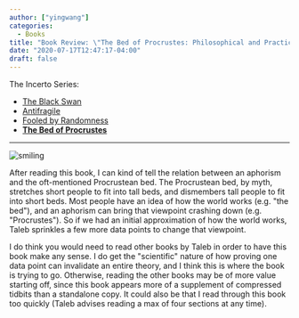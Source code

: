 ```yaml
---
author: ["yingwang"]
categories:
  - Books
title: "Book Review: \"The Bed of Procrustes: Philosophical and Practical Aphorisms\", by Nassim Nicholas Taleb"
date: "2020-07-17T12:47:17-04:00"
draft: false
---
```


The Incerto Series:

-   [The Black Swan](/posts/2020/04/09/the_black_swan)
-   [Antifragile](/posts/2020/05/06/antifragile)
-   [Fooled by Randomness](/posts/2020/07/16/fooled_by_randomness)
-   [**The Bed of Procrustes**](/posts/2020/07/17/the_bed_of_procrustes)

__________

![smiling](/img/posts/2020/07/17/the_bed_of_procrustes_1.jpeg)

After reading this book, I can kind of tell the relation between an aphorism and
the oft-mentioned Procrustean bed. The Procrustean bed, by myth, stretches short
people to fit into tall beds, and dismembers tall people to fit into short beds.
Most people have an idea of how the world works (e.g. "the bed"), and an
aphorism can bring that viewpoint crashing down (e.g. "Procrustes"). So if we
had an initial approximation of how the world works, Taleb sprinkles a few more
data points to change that viewpoint.

I do think you would need to read other books by Taleb in order to have this
book make any sense. I do get the "scientific" nature of how proving one data
point can invalidate an entire theory, and I think this is where the book is
trying to go. Otherwise, reading the other books may be of more value starting
off, since this book appears more of a supplement of compressed tidbits than a
standalone copy. It could also be that I read through this book too quickly
(Taleb advises reading a max of four sections at any time).
